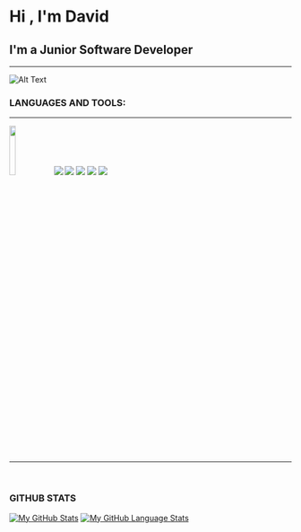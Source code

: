 # Hi , I'm David

## I'm a Junior Software Developer 
<hr color="cyan">

![Alt Text](https://media.giphy.com/media/AdtvZ8gu9gZ32/giphy.gif)

### LANGUAGES AND TOOLS:

<hr color="cyan" >

   <img src="https://camo.githubusercontent.com/b858e2fa768bf911f721022be55d5be3219b285888bdffd76ed45274f10522c4/68747470733a2f2f696d672e736869656c64732e696f2f62616467652f5653253230436f64652d3030374143432e7376673f267374796c653d666f722d7468652d6261646765266c6f676f3d76697375616c2d73747564696f2d636f6465266c6f676f436f6c6f723d7768697465" width="15%">
   <img src="https://img.shields.io/badge/python%20-%2314354C.svg?&style=for-the-badge&logo=python&logoColor=white">   <img src="https://img.shields.io/badge/javascript%20-%23323330.svg?&style=for-the-badge&logo=javascript&logoColor=%23F7DF1E">   <img src="https://img.shields.io/badge/html5%20-%23E34F26.svg?&style=for-the-badge&logo=html5&logoColor=white">   <img src="https://img.shields.io/badge/css3%20-%231572B6.svg?&style=for-the-badge&logo=css3&logoColor=white">   <img src="https://img.shields.io/badge/git%20-%23F05033.svg?&style=for-the-badge&logo=git&logoColor=white"/>

   
<br>
<hr color="#628fda">
<br>

### GITHUB STATS

[![My GitHub Stats](https://github-readme-stats.vercel.app/api/?username=UnunpentiumCode&count_private=true&theme=tokyonight&showicons=true)]() 
[![My GitHub Language Stats](https://github-readme-stats.vercel.app/api/top-langs/?username=UnunpentiumCode&langs_count=5&theme=tokyonight)]()





